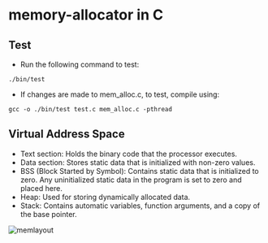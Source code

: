# memory-allocator in C

## Test
- Run the following command to test:
```terminal
./bin/test
```
- If changes are made to mem_alloc.c, to test, compile using:
```terminal
gcc -o ./bin/test test.c mem_alloc.c -pthread
```

## Virtual Address Space

- Text section: Holds the binary code that the processor executes.
- Data section: Stores static data that is initialized with non-zero values.
- BSS (Block Started by Symbol): Contains static data that is initialized to zero. Any uninitialized static data in the program is set to zero and placed here.
- Heap: Used for storing dynamically allocated data.
- Stack: Contains automatic variables, function arguments, and a copy of the base pointer.

![memlayout](https://github.com/user-attachments/assets/e4401f77-8aeb-4be7-b725-75eaf56aaf80)
